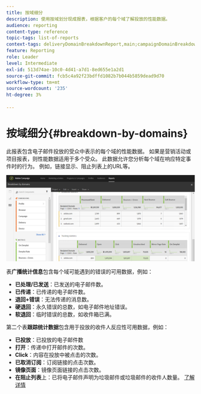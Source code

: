 ```yaml
---
title: 按域细分
description: 使用按域划分现成报表，根据客户的每个域了解投放的性能数据。
audience: reporting
content-type: reference
topic-tags: list-of-reports
context-tags: deliveryDomainBreakdownReport,main;campaignDomainBreakdownReport,main;programDomainBreakdownReport,main
feature: Reporting
role: Leader
level: Intermediate
exl-id: 513d74ae-10c0-4d41-a7d1-8ed655e1a2d1
source-git-commit: fcb5c4a92f23bdffd1082b7b044b5859dead9d70
workflow-type: tm+mt
source-wordcount: '235'
ht-degree: 3%

---
```


# 按域细分{#breakdown-by-domains}

此报表包含电子邮件投放的受众中表示的每个域的性能数据。 如果是营销活动或项目报表，则性能数据适用于多个受众。 此数据允许您分析每个域在响应特定事件时的行为。 例如，链接显示、阻止列表上的URL等。

![](assets/delivery_reports_6.png)

表&#x200B;**广播统计信息**&#x200B;包含每个域可能遇到的错误的可用数据，例如：

* **已处理/已发送**：已发送的电子邮件数。
* **已传递**：已传递的电子邮件数。
* **退回+错误**：无法传递的消息数。
* **硬退回**：永久错误的总数，如电子邮件地址错误。
* **软退回**：临时错误的总数，如收件箱已满。

第二个表&#x200B;**跟踪统计数据**&#x200B;包含用于投放的收件人反应性可用数据，例如：

* **已投放**：已投放的电子邮件数
* **打开**：传递中打开邮件的次数。
* **Click**：内容在投放中被点击的次数。
* **已取消订阅**：订阅链接的点击次数。
* **镜像页面**：镜像页面链接的点击次数。
* **在阻止列表**&#x200B;上：已将电子邮件声明为垃圾邮件或垃圾邮件的收件人数量。 [了解详情](../../audiences/using/about-opt-in-and-opt-out-in-campaign.md)
